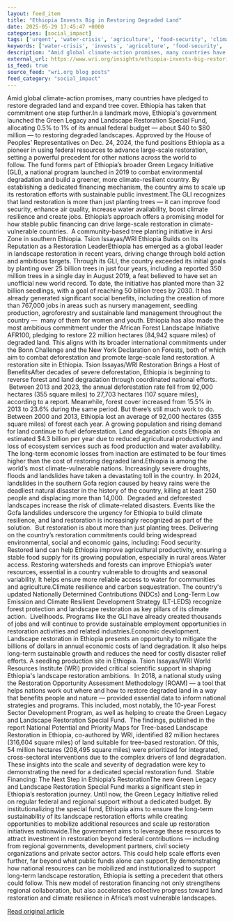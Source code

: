 ```yaml
---
layout: feed_item
title: "Ethiopia Invests Big in Restoring Degraded Land"
date: 2025-05-29 17:45:47 +0000
categories: [social_impact]
tags: ['urgent', 'water-crisis', 'agriculture', 'food-security', 'climate-costs', 'flooding', 'extreme-weather', 'year-2024', 'economic-impacts', 'drought']
keywords: ['water-crisis', 'invests', 'agriculture', 'food-security', 'climate-costs', 'ethiopia', 'restoring', 'urgent']
description: "Amid global climate-action promises, many countries have pledged to restore degraded land and expand tree cover"
external_url: https://www.wri.org/insights/ethiopia-invests-big-restoring-degraded-land
is_feed: true
source_feed: "wri.org blog posts"
feed_category: "social_impact"
---
```


Amid global climate-action promises, many countries have pledged to restore degraded land and expand tree cover. Ethiopia has taken that commitment one step further.In a landmark move, Ethiopia's government launched the Green Legacy and Landscape Restoration Special Fund, allocating 0.5% to 1% of its annual federal budget — about $40 to $80 million — to restoring degraded landscapes. Approved by the House of Peoples’ Representatives on Dec. 24, 2024, the fund positions Ethiopia as a pioneer in using federal resources to advance large-scale restoration, setting a powerful precedent for other nations across the world to follow.&nbsp;The fund forms part of Ethiopia’s broader Green Legacy Initiative (GLI), a national program launched in 2019 to combat environmental degradation and build a greener, more climate-resilient country. By establishing a dedicated financing mechanism, the country aims to scale up its restoration efforts with sustainable public investment.The GLI recognizes that land restoration is more than just planting trees — it can improve food security, enhance air quality, increase water availability, boost climate resilience and create jobs. Ethiopia’s approach offers a promising model for how stable public financing can drive large-scale restoration in climate-vulnerable countries.&nbsp; A community-based tree planting initiative in Arsi Zone in southern Ethiopia. Tsion Issayas/WRI Ethiopia Builds on Its Reputation as a Restoration LeaderEthiopia has emerged as a global leader in landscape restoration in recent years, driving change through bold action and ambitious targets. Through its GLI, the country exceeded its initial goals by planting over 25 billion trees in just four years, including a reported 350 million trees in a single day in August 2019, a feat believed to have set an unofficial new world record.&nbsp;To date, the initiative has planted more than 32 billion seedlings, with a goal of reaching 50 billion trees by 2030. It has already generated significant social benefits, including the creation of more than 767,000 jobs in areas such as nursery management, seedling production, agroforestry and sustainable land management throughout the country — &nbsp;many of them for women and youth.&nbsp;Ethiopia has also made the most ambitious commitment under the African Forest Landscape Initiative AFR100, pledging to restore 22 million hectares (84,942 square miles) of degraded land. This aligns with its broader international commitments under the Bonn Challenge and the New York Declaration on Forests, both of which aim to combat deforestation and promote large-scale land restoration. A restoration site in Ethiopia. Tsion Issayas/WRI Restoration Brings a Host of BenefitsAfter decades of severe deforestation, Ethiopia is beginning to reverse forest and land degradation through coordinated national efforts. &nbsp;Between 2013 and 2023, the annual deforestation rate fell from 92,000 hectares (355 square miles) to 27,703 hectares (107 square miles), according to a report. Meanwhile, forest cover increased from 15.5% in 2013 to 23.6% during the same period.&nbsp;But there’s still much work to do. Between 2000 and 2013, Ethiopia lost an average of 92,000 hectares (355 square miles) of forest each year. A growing population and rising demand for land continue to fuel deforestation. Land degradation costs Ethiopia an estimated $4.3 billion per year due to reduced agricultural productivity and loss of ecosystem services such as food production and water availability. The long-term economic losses from inaction are estimated to be four times higher than the cost of restoring degraded land.Ethiopia is among the world’s most climate-vulnerable nations. Increasingly severe droughts, floods and landslides have taken a devastating toll in the country. In 2024, landslides in the southern Gofa region caused by heavy rains were the deadliest natural disaster in the history of the country, killing at least 250 people and displacing more than 14,000. &nbsp;Degraded and deforested landscapes increase the risk of climate-related disasters. Events like the Gofa landslides underscore the urgency for Ethiopia to build climate resilience, and land restoration is increasingly recognized as part of the solution. &nbsp;But restoration is about more than just planting trees. Delivering on the country’s restoration commitments could bring widespread environmental, social and economic gains, including:&nbsp;Food security. Restored land can help Ethiopia improve agricultural productivity, ensuring a stable food supply for its growing population, especially in rural areas.Water access. Restoring watersheds and forests can improve Ethiopia’s water resources, essential in a country vulnerable to droughts and seasonal variability. It helps ensure more reliable access to water for communities and agriculture.Climate resilience and carbon sequestration. The country's updated Nationally Determined Contributions (NDCs) and Long-Term Low Emission and Climate Resilient Development Strategy (LT-LEDS) recognize forest protection and landscape restoration as key pillars of its climate action. &nbsp;Livelihoods. Programs like the GLI have already created thousands of jobs and will continue to provide sustainable employment opportunities in restoration activities and related industries.Economic development. Landscape restoration in Ethiopia presents an opportunity to mitigate the billions of dollars in annual economic costs of land degradation. It also helps long-term sustainable growth and reduces the need for costly disaster relief efforts. A seedling production site in Ethiopia. Tsion Issayas/WRI World Resources Institute (WRI) provided critical scientific support in shaping Ethiopia's landscape restoration ambitions. &nbsp;In 2018, a national study using the Restoration Opportunity Assessment Methodology (ROAM) — a tool that helps nations work out where and how to restore degraded land in a way that benefits people and nature — provided essential data to inform national strategies and programs. This included, most notably, the 10-year Forest Sector Development Program, as well as helping to create the Green Legacy and Landscape Restoration Special Fund. &nbsp;The findings, published in the report National Potential and Priority Maps for Tree-based Landscape Restoration in Ethiopia, co-authored by WRI, identified 82 million hectares (316,604 square miles) of land suitable for tree-based restoration. Of this, 54 million hectares (208,495 square miles) were prioritized for integrated, cross-sectoral interventions due to the complex drivers of land degradation. These insights into the scale and severity of degradation were key to demonstrating the need for a dedicated special restoration fund. &nbsp;Stable Financing: The Next Step in Ethiopia’s RestorationThe new Green Legacy and Landscape Restoration Special Fund marks a significant step in Ethiopia’s restoration journey. Until now, the Green Legacy Initiative relied on regular federal and regional support without a dedicated budget. By institutionalizing the special fund, Ethiopia aims to ensure the long-term sustainability of its landscape restoration efforts while creating opportunities to mobilize additional resources and scale up restoration initiatives nationwide.The government aims to leverage these resources to attract investment in restoration beyond federal contributions — including from regional governments, development partners, civil society organizations and private sector actors. This could help scale efforts even further, far beyond what public funds alone can support.By demonstrating how national resources can be mobilized and institutionalized to support long-term landscape restoration, Ethiopia is setting a precedent that others could follow. This new model of restoration financing not only strengthens regional collaboration, but also accelerates collective progress toward land restoration and climate resilience in Africa’s most vulnerable landscapes.&nbsp;

[Read original article](https://www.wri.org/insights/ethiopia-invests-big-restoring-degraded-land)
